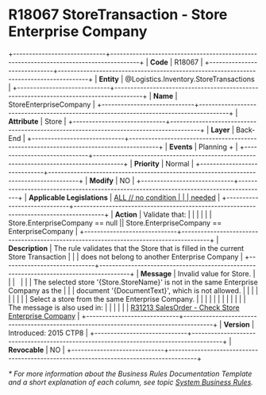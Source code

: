﻿---
erp.type: business-rule
erp.entity: Logistics.Inventory.StoreTransactions
---

# R18067 StoreTransaction - Store Enterprise Company
+-----------------------------+---------------------------------------------------------------------------------------+
| **Code**                    | R18067                                                                                |
+-----------------------------+---------------------------------------------------------------------------------------+
| **Entity**                  | @Logistics.Inventory.StoreTransactions                                                |
+-----------------------------+---------------------------------------------------------------------------------------+
| **Name**                    | StoreEnterpriseCompany                                                                |
+-----------------------------+---------------------------------------------------------------------------------------+
| **Attribute**               | Store                                                                                 |
+-----------------------------+---------------------------------------------------------------------------------------+
| **Layer**                   | Back-End                                                                              |
+-----------------------------+---------------------------------------------------------------------------------------+
| **Events**                  | Planning +                                                                            |
+-----------------------------+---------------------------------------------------------------------------------------+
| **Priority**                | Normal                                                                                |
+-----------------------------+---------------------------------------------------------------------------------------+
| **Modify**                  | NO                                                                                    |
+-----------------------------+---------------------------------------------------------------------------------------+
| **Applicable Legislations** | [ALL // no condition                                                                  |
|                             | needed](xref:applicable-legislations)                                                 |
+-----------------------------+---------------------------------------------------------------------------------------+
| **Action**                  | Validate that:                                                                        |
|                             |                                                                                       |
|                             | Store.EnterpriseCompany == null \|\| Store.EnterpriseCompany == EnterpriseCompany     |
+-----------------------------+---------------------------------------------------------------------------------------+
| **Description**             | The rule validates that the Store that is filled in the current Store Transaction     |
|                             | does not belong to another Enterprise Company                                         |
+-----------------------------+---------------------------------------------------------------------------------------+
| **Message**                 | Invalid value for Store.                                                              |
|                             |                                                                                       |
|                             | The selected store \'{Store.StoreName}\' is not in the same Enterprise Company as the |
|                             | document \'{DocumentText}\', which is not allowed.                                    |
|                             |                                                                                       |
|                             |                                                                                       |
|                             | Select a store from the same Enterprise Company.                                      |
|                             |                                                                                       |
|                             |                                                                                       |
|                             |                                                                                       |
|                             | The message is also used in:                                                          |
|                             |                                                                                       |
|                             | [R31213 SalesOrder - Check Store Enterprise Company](R31213.md)                       |
+-----------------------------+---------------------------------------------------------------------------------------+
| **Version**                 | Introduced: 2015 CTP8                                                                 |
+-----------------------------+---------------------------------------------------------------------------------------+
| **Revocable**               | NO                                                                                    |
+-----------------------------+---------------------------------------------------------------------------------------+

*\* For more information about the Business Rules Documentation Template and a short explanation of each column, see
topic [System Business Rules](../templates/template-description-system-business-rules.md).*
